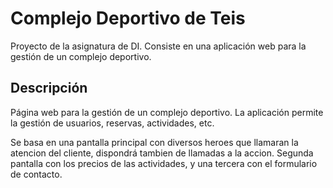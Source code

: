 # Complejo Deportivo de Teis
Proyecto de la asignatura de DI. Consiste en una aplicación web para la gestión de un complejo deportivo.

## Descripción
Página web para la gestión de un complejo deportivo. La aplicación permite la gestión de usuarios, reservas, actividades, etc.

Se basa en una pantalla principal con diversos heroes que llamaran la atencion del cliente, dispondrá tambien de llamadas a la accion.
Segunda pantalla con los precios de las actividades, y una tercera con el formulario de contacto.